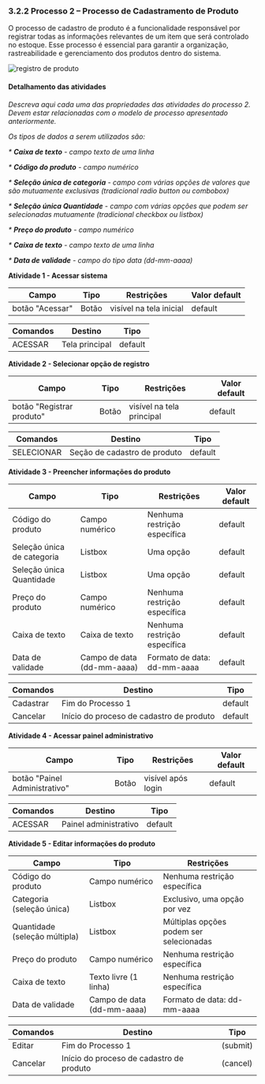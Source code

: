 ### 3.2.2 Processo 2 – Processo de Cadastramento de Produto

O processo de cadastro de produto é a funcionalidade responsável por registrar todas as informações relevantes de um item que será controlado no estoque. Esse processo é essencial para garantir a organização, rastreabilidade e gerenciamento dos produtos dentro do sistema.

![registro de produto](https://github.com/user-attachments/assets/653a89fc-71a7-493d-b0c7-0873a38f3610)

#### Detalhamento das atividades

_Descreva aqui cada uma das propriedades das atividades do processo 2. 
Devem estar relacionadas com o modelo de processo apresentado anteriormente._

_Os tipos de dados a serem utilizados são:_

_* **Caixa de texto** - campo texto de uma linha_

_* **Código do produto** - campo numérico_

_* **Seleção única de categoria** - campo com várias opções de valores que são mutuamente exclusivas (tradicional radio button ou combobox)_

_* **Seleção única Quantidade** - campo com várias opções que podem ser selecionadas mutuamente (tradicional checkbox ou listbox)_

_* **Preço do produto** - campo numérico_

_* **Caixa de texto** - campo texto de uma linha_

_* **Data de validade** - campo do tipo data (dd-mm-aaaa)_


**Atividade 1 - Acessar sistema**

| **Campo**       | **Tipo** | **Restrições**               | **Valor default** |
|-----------------|----------|-------------------------------|-------------------|
| botão "Acessar" | Botão    | visível na tela inicial       | default           |

| **Comandos** | **Destino**    | **Tipo**  |
|--------------|----------------|-----------|
| ACESSAR      | Tela principal | default   |

**Atividade 2 - Selecionar opção de registro**

| **Campo**               | **Tipo**   | **Restrições**                   | **Valor default** |
|-------------------------|------------|----------------------------------|-------------------|
| botão "Registrar produto" | Botão    | visível na tela principal       | default           |

| **Comandos** | **Destino**                | **Tipo**  |
|--------------|----------------------------|-----------|
| SELECIONAR   | Seção de cadastro de produto | default   |


**Atividade 3 - Preencher informações do produto**

| **Campo**            | **Tipo**                 | **Restrições**                             | **Valor default** |
| -------------------- | ------------------------ | ------------------------------------------ | ----------------- |
| Código do produto | Campo numérico | Nenhuma restrição específica | default |
| Seleção única de categoria | Listbox | Uma opção | default |
| Seleção única Quantidade | Listbox | Uma opção | default |
| Preço do produto | Campo numérico | Nenhuma restrição específica | default |
| Caixa de texto | Caixa de texto | Nenhuma restrição específica | default |
| Data de validade | Campo de data (dd-mm-aaaa) | Formato de data: dd-mm-aaaa | default |


| **Comandos** |  **Destino** | **Tipo** |
| ------------ | --------------- | --- |
| Cadastrar | Fim do Processo 1 | default |
| Cancelar | Início do proceso de cadastro de produto | default |

**Atividade 4 - Acessar painel administrativo**

| **Campo**                  | **Tipo**                       | **Restrições**                             | **Valor default** |
|----------------------------|--------------------------------|--------------------------------------------|-------------------|
| botão "Painel Administrativo" | Botão                    | visível após login                         | default           |

| **Comandos** | **Destino**               | **Tipo**  |
|--------------|---------------------------|-----------|
| ACESSAR      | Painel administrativo     | default   |

**Atividade 5 - Editar informações do produto**

| **Campo**                  | **Tipo**                       | **Restrições**                             |
|----------------------------|--------------------------------|--------------------------------------------|
| Código do produto          | Campo numérico                 | Nenhuma restrição específica               |
| Categoria (seleção única) | Listbox                        | Exclusivo, uma opção por vez               |
| Quantidade (seleção múltipla) | Listbox                    | Múltiplas opções podem ser selecionadas    |
| Preço do produto           | Campo numérico                 | Nenhuma restrição específica               |
| Caixa de texto             | Texto livre (1 linha)          | Nenhuma restrição específica               |
| Data de validade           | Campo de data (dd-mm-aaaa)     | Formato de data: dd-mm-aaaa                |


| **Comandos** |  **Destino** | **Tipo** |
| --- | --- | --- |
| Editar | Fim do Processo 1 | (submit) |
| Cancelar | Início do proceso de cadastro de produto | (cancel) |
